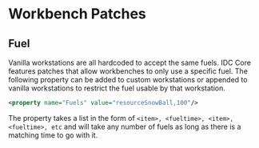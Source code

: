 ﻿# Workbench Patches
## Fuel
Vanilla workstations are all hardcoded to accept the same fuels. IDC Core features patches that allow workbenches to only use a specific fuel. The following property can be added to custom workstations or appended to vanilla workstations to restrict the fuel usable by that workstation.   
``` xml
<property name="Fuels" value="resourceSnowBall,100"/>
```
The property takes a list in the form of `<item>, <fueltime>, <item>, <fueltime>, etc` and will take any number of fuels as long as there is a matching time to go with it.
